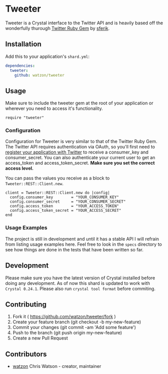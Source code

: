 # Tweeter

Tweeter is a Crystal interface to the Twitter API and is heavily based off the wonderfully thurough [Twitter Ruby Gem](https://github.com/sferik/twitter) by [sferik](https://github.com/sferik).

## Installation

Add this to your application's `shard.yml`:

```yaml
dependencies:
  tweeter:
    github: watzon/tweeter
```

## Usage

Make sure to include the tweeter gem at the root of your application or wherever you need to access it's functionality.

```crystal
require "tweeter"
```

### Configuration

Configuration for Tweeter is very similar to that of the Twitter Ruby Gem. The Twitter API requires authentication via OAuth, so you'll first need to [register your application with Twitter](https://apps.twitter.com/) to receive a consumer_key and consumer_secret. You can also authenticate your current user to get an access_token and access_token_secret. __Make sure you set the correct access level.__

You can pass the values you receive as a block to `Tweeter::REST::Client.new`.

```crystal
client = Tweeter::REST::Client.new do |config|
  config.consumer_key        = "YOUR_CONSUMER_KEY"
  config.consumer_secret     = "YOUR_CONSUMER_SECRET"
  config.access_token        = "YOUR_ACCESS_TOKEN"
  config.access_token_secret = "YOUR_ACCESS_SECRET"
end
```

### Usage Examples

The project is still in development and until it has a stable API I will refrain from listing usage examples here. Feel free to look in the `specs` directory to see how things are done in the tests that have been written so far.

## Development

Please make sure you have the latest version of Crystal installed before doing any development. As of now this shard is updated to work with `Crystal 0.24.1`. Please also run `crystal tool format` before commiting.

## Contributing

1. Fork it ( https://github.com/watzon/tweeter/fork )
2. Create your feature branch (git checkout -b my-new-feature)
3. Commit your changes (git commit -am 'Add some feature')
4. Push to the branch (git push origin my-new-feature)
5. Create a new Pull Request

## Contributors

- [watzon](https://github.com/watzon) Chris Watson - creator, maintainer
